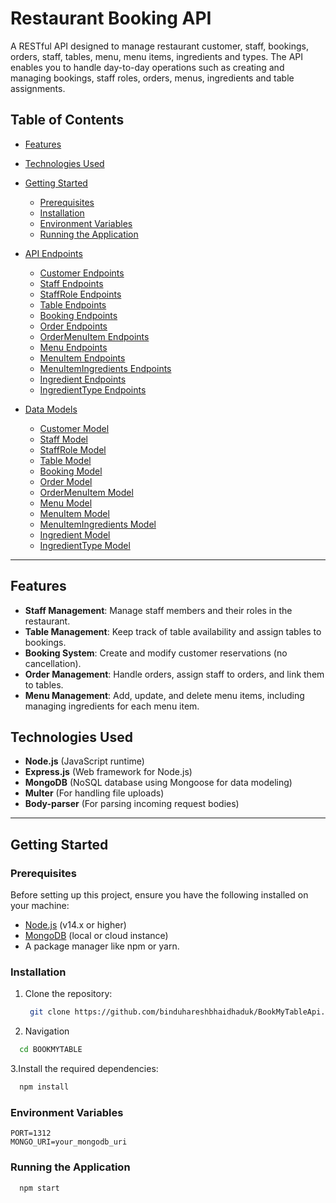 # Restaurant Booking API

A RESTful API designed to manage restaurant customer, staff,  bookings, orders, staff, tables, menu, menu items, ingredients and types. The API enables you to handle day-to-day 
operations such as creating and managing bookings, staff roles, orders, menus, ingredients and table assignments.

## Table of Contents

- [Features](#features)
- [Technologies Used](#technologies-used)
- [Getting Started](#getting-started)
  - [Prerequisites](#prerequisites)
  - [Installation](#installation)
  - [Environment Variables](#environment-variables)
  - [Running the Application](#running-the-application)
- [API Endpoints](#api-endpoints)
  - [Customer Endpoints](#customer-endpoints)
  - [Staff Endpoints](#staff-endpoints)
  - [StaffRole Endpoints](#staffRole-endpoints)
  - [Table Endpoints](#table-endpoints)
  - [Booking Endpoints](#booking-endpoints)
  - [Order Endpoints](#order-endpoints)
  - [OrderMenuItem Endpoints](#orderMenuItem-endpoints)
  - [Menu Endpoints](#menu-endpoints)
  - [MenuItem Endpoints](#menuItem-endpoints)
  - [MenuItemIngredients Endpoints](#menuItemIngredients-endpoints)
  - [Ingredient Endpoints](#ingredient-endpoints)
  - [IngredientType Endpoints](#ingredientType-endpoints)


- [Data Models](#data-models)
  - [Customer Model](#customer-model)
  - [Staff Model](#staff-model)
  - [StaffRole Model](#staffRole-model)
  - [Table Model](#table-model)
  - [Booking Model](#booking-model)
  - [Order Model](#order-model)
  - [OrderMenuItem Model](#orderMenuItem-model)
  - [Menu Model](#menu-model)
  - [MenuItem Model](#menuItem-model)
  - [MenuItemIngredients Model](#menuItemIngredients-model)
  - [Ingredient Model](#ingredient-model)
  - [IngredientType Model](#ingredientType-model)

---

## Features

- **Staff Management**: Manage staff members and their roles in the restaurant.
- **Table Management**: Keep track of table availability and assign tables to bookings.
- **Booking System**: Create and modify customer reservations (no cancellation).
- **Order Management**: Handle orders, assign staff to orders, and link them to tables.
- **Menu Management**: Add, update, and delete menu items, including managing ingredients for each menu item.

## Technologies Used

- **Node.js** (JavaScript runtime)
- **Express.js** (Web framework for Node.js)
- **MongoDB** (NoSQL database using Mongoose for data modeling)
- **Multer** (For handling file uploads)
- **Body-parser** (For parsing incoming request bodies)

---

## Getting Started

### Prerequisites

Before setting up this project, ensure you have the following installed on your machine:

- [Node.js](https://nodejs.org/en/) (v14.x or higher)
- [MongoDB](https://www.mongodb.com/) (local or cloud instance)
- A package manager like npm or yarn.

### Installation

1. Clone the repository:

   ```bash
    git clone https://github.com/binduhareshbhaidhaduk/BookMyTableApi.git
   
2. Navigation

  ```bash
    cd BOOKMYTABLE
  ```

3.Install the required dependencies:

  ```bash
    npm install
  ```

### Environment Variables

    PORT=1312
    MONGO_URI=your_mongodb_uri

### Running the Application

```bash
  npm start

